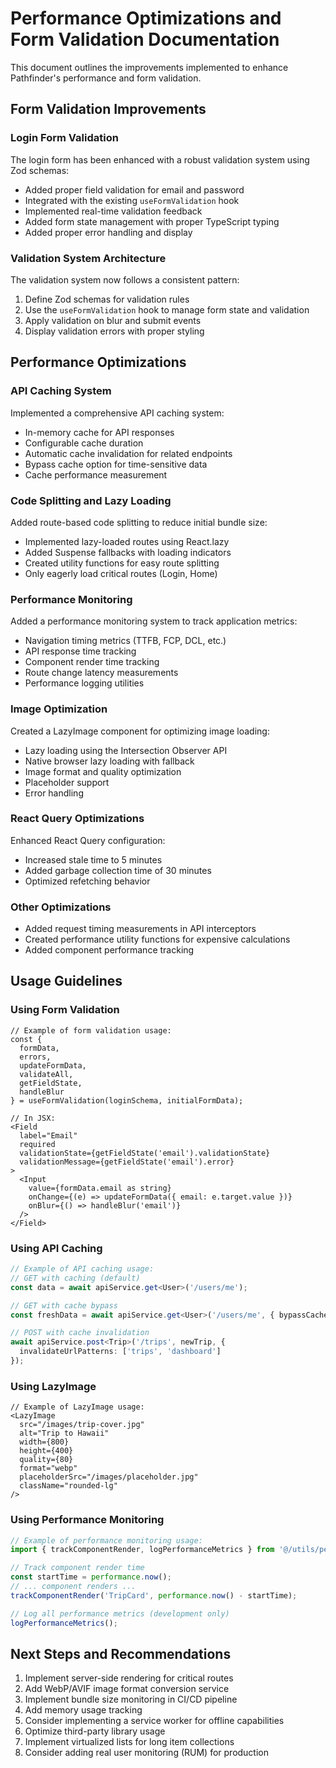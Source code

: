 # Performance Optimizations and Form Validation Documentation

This document outlines the improvements implemented to enhance Pathfinder's performance and form validation.

## Form Validation Improvements

### Login Form Validation

The login form has been enhanced with a robust validation system using Zod schemas:

- Added proper field validation for email and password
- Integrated with the existing `useFormValidation` hook
- Implemented real-time validation feedback
- Added form state management with proper TypeScript typing
- Added proper error handling and display

### Validation System Architecture

The validation system now follows a consistent pattern:
1. Define Zod schemas for validation rules
2. Use the `useFormValidation` hook to manage form state and validation
3. Apply validation on blur and submit events
4. Display validation errors with proper styling

## Performance Optimizations

### API Caching System

Implemented a comprehensive API caching system:
- In-memory cache for API responses
- Configurable cache duration
- Automatic cache invalidation for related endpoints
- Bypass cache option for time-sensitive data
- Cache performance measurement

### Code Splitting and Lazy Loading

Added route-based code splitting to reduce initial bundle size:
- Implemented lazy-loaded routes using React.lazy
- Added Suspense fallbacks with loading indicators
- Created utility functions for easy route splitting
- Only eagerly load critical routes (Login, Home)

### Performance Monitoring

Added a performance monitoring system to track application metrics:
- Navigation timing metrics (TTFB, FCP, DCL, etc.)
- API response time tracking
- Component render time tracking
- Route change latency measurements
- Performance logging utilities

### Image Optimization

Created a LazyImage component for optimizing image loading:
- Lazy loading using the Intersection Observer API
- Native browser lazy loading with fallback
- Image format and quality optimization
- Placeholder support
- Error handling

### React Query Optimizations

Enhanced React Query configuration:
- Increased stale time to 5 minutes
- Added garbage collection time of 30 minutes
- Optimized refetching behavior

### Other Optimizations

- Added request timing measurements in API interceptors
- Created performance utility functions for expensive calculations
- Added component performance tracking

## Usage Guidelines

### Using Form Validation

```tsx
// Example of form validation usage:
const {
  formData,
  errors,
  updateFormData,
  validateAll,
  getFieldState,
  handleBlur
} = useFormValidation(loginSchema, initialFormData);

// In JSX:
<Field 
  label="Email"
  required
  validationState={getFieldState('email').validationState}
  validationMessage={getFieldState('email').error}
>
  <Input
    value={formData.email as string}
    onChange={(e) => updateFormData({ email: e.target.value })}
    onBlur={() => handleBlur('email')}
  />
</Field>
```

### Using API Caching

```typescript
// Example of API caching usage:
// GET with caching (default)
const data = await apiService.get<User>('/users/me');

// GET with cache bypass
const freshData = await apiService.get<User>('/users/me', { bypassCache: true });

// POST with cache invalidation
await apiService.post<Trip>('/trips', newTrip, {
  invalidateUrlPatterns: ['trips', 'dashboard']
});
```

### Using LazyImage

```tsx
// Example of LazyImage usage:
<LazyImage
  src="/images/trip-cover.jpg"
  alt="Trip to Hawaii"
  width={800}
  height={400}
  quality={80}
  format="webp"
  placeholderSrc="/images/placeholder.jpg"
  className="rounded-lg"
/>
```

### Using Performance Monitoring

```typescript
// Example of performance monitoring usage:
import { trackComponentRender, logPerformanceMetrics } from '@/utils/performanceMonitoring';

// Track component render time
const startTime = performance.now();
// ... component renders ...
trackComponentRender('TripCard', performance.now() - startTime);

// Log all performance metrics (development only)
logPerformanceMetrics();
```

## Next Steps and Recommendations

1. Implement server-side rendering for critical routes
2. Add WebP/AVIF image format conversion service
3. Implement bundle size monitoring in CI/CD pipeline
4. Add memory usage tracking
5. Consider implementing a service worker for offline capabilities
6. Optimize third-party library usage
7. Implement virtualized lists for long item collections
8. Consider adding real user monitoring (RUM) for production
